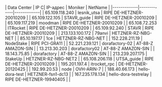 | Data Center | IP C| IP-адрес | Moniker | NetName |
|-------------|-------------|-------------|
| 65.109.118.240 | lesnik_utsa | RIPE DE-HETZNER-20010209 |
| 65.109.122.105 | STAVR_guide | RIPE DE-HETZNER-20010209 |
| 65.109.117.219 | moodman | RIPE DE-HETZNER-20010209 |
| 65.108.72.253 | ITRocket | RIPE DE-HETZNER-20010209 |
| 65.109.92.240 | STAVR | RIPE DE-HETZNER-20010209 |
| 213.133.100.172 | 79anvi | HETZNER-RZ-NBG-NET |
| 85.10.197.17 | 1ce | HETZNER-RZ-NBG-NET |
| 152.228.211.19 | NodeStake | RIPE PCI-GRA11 |
| 52.221.239.121 | dorafactory-02 | AT-88-Z AMAZON-SIN |
| 13.213.30.203 | dorafactory02 | AT-88-Z AMAZON-SIN |
| 18.143.75.85 | dorafactory | AT-88-Z AMAZON-SIN |
| 213.239.207.175 | StakeUp | HETZNER-RZ-NBG-NET2 |
| 65.108.206.118 | UTSA_guide | RIPE DE-HETZNER-20010209 |
| 195.201.197.4 | itrocket_rpc | DE-HETZNER-20120425 |
| 192.99.20.53 | node | OVH-ARIN-7 |
| 188.40.66.173 | hello-dora-test | HETZNER-fsn1-dc13 |
| 167.235.178.134 | hello-dora-testrelay | RIPE DE-HETZNER-19940405 |
|